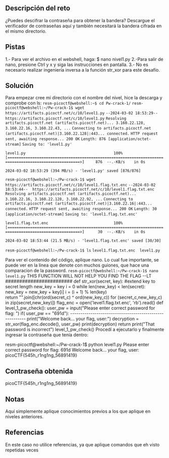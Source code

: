 ## Descripción del reto
¿Puedes descifrar la contraseña para obtener la bandera?
Descargue el verificador de contraseñas aquí y también necesitará la bandera cifrada en el mismo directorio.
## Pistas 
1.- Para ver el archivo en el webshell, haga: $ nano nivel1.py
2.-Para salir de nano, presione Ctrl y x y siga las instrucciones en pantalla.
3.- No es necesario realizar ingeniería inversa a la función str_xor para este desafío.

## Solución 
Para empezar cree mi directorio con el nombre del nivel, hice la descarga y comprobe con ls:
`resm-picoctf@webshell:~$ cd Pw-crack-1/`
`resm-picoctf@webshell:~/Pw-crack-1$ wget https://artifacts.picoctf.net/c/10/level1.py`
`--2024-03-02 18:53:29--  https://artifacts.picoctf.net/c/10/level1.py`
`Resolving artifacts.picoctf.net (artifacts.picoctf.net)... 3.160.22.128, 3.160.22.16, 3.160.22.43, ...`
`Connecting to artifacts.picoctf.net (artifacts.picoctf.net)|3.160.22.128|:443... connected.`
`HTTP request sent, awaiting response... 200 OK`
`Length: 876 [application/octet-stream]`
`Saving to: 'level1.py'`

`level1.py                                       100%[======================================================================================================>]     876  --.-KB/s    in 0s`      

`2024-03-02 18:53:29 (394 MB/s) - 'level1.py' saved [876/876]`

`resm-picoctf@webshell:~/Pw-crack-1$ wget https://artifacts.picoctf.net/c/10/level1.flag.txt.enc`
`--2024-03-02 18:53:44--  https://artifacts.picoctf.net/c/10/level1.flag.txt.enc`
`Resolving artifacts.picoctf.net (artifacts.picoctf.net)... 3.160.22.16, 3.160.22.128, 3.160.22.92, ...`
`Connecting to artifacts.picoctf.net (artifacts.picoctf.net)|3.160.22.16|:443... connected.`
`HTTP request sent, awaiting response... 200 OK`
`Length: 30 [application/octet-stream]`
`Saving to: 'level1.flag.txt.enc'`

`level1.flag.txt.enc                             100%[======================================================================================================>]      30  --.-KB/s    in 0s`      

`2024-03-02 18:53:44 (21.5 MB/s) - 'level1.flag.txt.enc' saved [30/30]`

`resm-picoctf@webshell:~/Pw-crack-1$ ls`
`level1.flag.txt.enc  level1.py`

Para ver el contenido del código, aplique nano. Lo cual fue importante, se puede ver en la línea que denote con muchos guiones, que hace una comparacion de la password.
`resm-picoctf@webshell:~/Pw-crack-1$ nano level1.py`
 THIS FUNCTION WILL NOT HELP YOU FIND THE FLAG --LT ########################
def str_xor(secret, key):
    #extend key to secret length
    new_key = key
    i = 0
    while len(new_key) < len(secret):
        new_key = new_key + key[i]
        i = (i + 1) % len(key)        
    return "".join([chr(ord(secret_c) ^ ord(new_key_c)) for (secret_c,new_key_c) in zip(secret,new_key)])
flag_enc = open('level1.flag.txt.enc', 'rb').read()
def level_1_pw_check():
    user_pw = input("Please enter correct password for flag: ")
    if( user_pw == "691d"): --------------------------------------------------------
        print("Welcome back... your flag, user:")
        decryption = str_xor(flag_enc.decode(), user_pw)
        print(decryption)
        return
    print("That password is incorrect")
level_1_pw_check()
Procedí a ejecutarlo y finalmente ingresar la contraseña que tenía dentro: 

resm-picoctf@webshell:~/Pw-crack-1$ python level1.py
Please enter correct password for flag: 691d
Welcome back... your flag, user:
picoCTF{545h_r1ng1ng_56891419}
## Contraseña obtenida 
picoCTF{545h_r1ng1ng_56891419}
## Notas 
Aquí simplemente aplique conocimientos previos a los que aplique en niveles anteriores.
## Referencias
En este caso no utilice referencias, ya que aplique comandos que eh visto repetidas veces